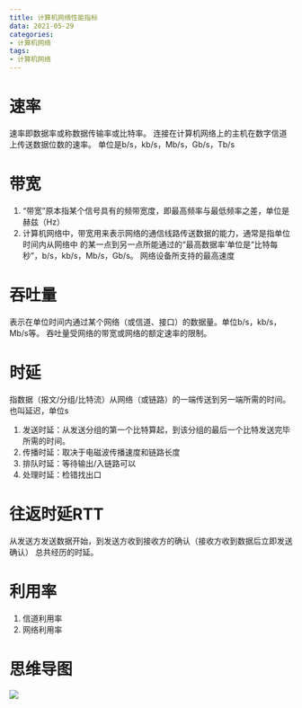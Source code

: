 ```yaml
---
title: 计算机网络性能指标
data: 2021-05-29
categories:
- 计算机网络
tags:
- 计算机网络
---
```

# 速率
速率即数据率或称数据传输率或比特率。
连接在计算机网络上的主机在数字信道上传送数据位数的速率。
单位是b/s，kb/s，Mb/s，Gb/s，Tb/s
# 带宽
1. “带宽”原本指某个信号具有的频带宽度，即最高频率与最低频率之差，单位是赫兹（Hz）
2. 计算机网络中，带宽用来表示网络的通信线路传送数据的能力，通常是指单位时间内从网络中
的某一点到另一点所能通过的“最高数据率’单位是“比特每秒”，b/s，kb/s，Mb/s，Gb/s。
网络设备所支持的最高速度
# 吞吐量
表示在单位时间内通过某个网络（或信道、接口）的数据量。单位b/s，kb/s，Mb/s等。
吞吐量受网络的带宽或网络的额定速率的限制。
# 时延
指数据（报文/分组/比特流）从网络（或链路）的一端传送到另一端所需的时间。也叫延迟，单位s
1. 发送时延：从发送分组的第一个比特算起，到该分组的最后一个比特发送完毕所需的时间。
2. 传播时延：取决于电磁波传播速度和链路长度
3. 排队时延：等待输出/入链路可以
4. 处理时延：检错找出口
# 往返时延RTT
从发送方发送数据开始，到发送方收到接收方的确认（接收方收到数据后立即发送确认）
总共经历的时延。
# 利用率
1. 信道利用率
2. 网络利用率
# 思维导图
![](https://pic.imgdb.cn/item/626e5c74239250f7c57b9f22.png)
